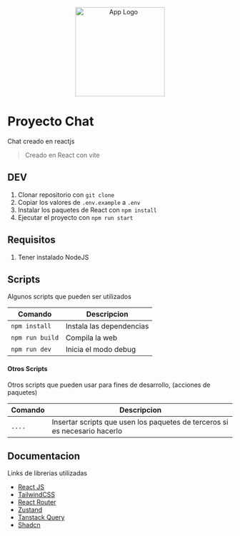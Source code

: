 <p align="center">
  <a href="https://react.dev/" target="blank">
  <img src="https://cdn.hashnode.com/res/hashnode/image/upload/v1647490619965/P1dsNgj-f1.png" width="200" alt="App Logo" /></a>
</p>

# Proyecto Chat

Chat creado en reactjs

> Creado en React con vite

## DEV

1. Clonar repositorio con `git clone`
2. Copiar los valores de `.env.example` a `.env`
3. Instalar los paquetes de React con `npm install`
4. Ejecutar el proyecto con `npm run start`

## Requisitos

1. Tener instalado NodeJS

## Scripts

Algunos scripts que pueden ser utilizados

| Comando         | Descripcion              |
| --------------- | ------------------------ |
| `npm install`   | Instala las dependencias |
| `npm run build` | Compila la web           |
| `npm run dev`   | Inicia el modo debug     |

#### Otros Scripts

Otros scripts que pueden usar para fines de desarrollo, (acciones de paquetes)

| Comando | Descripcion                                                                |
| ------- | -------------------------------------------------------------------------- |
| `....`  | Insertar scripts que usen los paquetes de terceros si es necesario hacerlo |

## Documentacion

Links de librerias utilizadas

- [React JS](https://react.dev/)
- [TailwindCSS](https://tailwindcss.com/docs/installation)
- [React Router](https://reactrouter.com/)
- [Zustand](https://zustand-demo.pmnd.rs/)
- [Tanstack Query](https://tanstack.com/query/latest)
- [Shadcn](https://ui.shadcn.com/)
